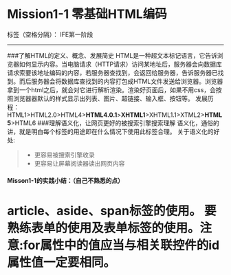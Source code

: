 ﻿# Mission1-1 零基础HTML编码

标签（空格分隔）： IFE第一阶段

---
###了解HTML的定义、概念、发展简史
HTML是一种超文本标记语言，它告诉浏览器如何显示内容。当电脑请求（HTTP请求）访问某地址后，服务器会向数据库请求索要该地址编码的内容，若服务器查找到，会返回给服务器，告诉服务器已找到。而后服务器会将数据库查找到的内容打包成HTML文件发送给浏览器。浏览器拿到一个html之后，就会对它进行解析渲染。渲染好页面后，如果不用css，会按照浏览器器默认的样式显示出列表、图片、超链接、输入框、按钮等。
发展历程：
HTML1>HTML2.0>HTML4>**HTML4.0.1**>**XHTML1**>XHTML1.1>XTML2>**HTML5**>HTML6
###理解语义化，让网页更好的被搜索引擎搜索理解
语义化，通俗的讲，就是明白每个标签的用途即在什么情况下使用此标签合理。
关于语义化的好处:
> * 更容易被搜索引擎收录
> * 更容易让屏幕阅读器读出网页内容

#### Misson1-1的实践小结：（自己不熟悉的点）
article、aside、span标签的使用。
要熟练表单的使用及表单标签的使用。注意:for属性中的值应当与相关联控件的id属性值一定要相同。
=======


